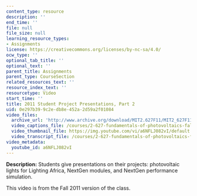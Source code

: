 ```yaml
---
content_type: resource
description: ''
end_time: ''
file: null
file_size: null
learning_resource_types:
- Assignments
license: https://creativecommons.org/licenses/by-nc-sa/4.0/
ocw_type: ''
optional_tab_title: ''
optional_text: ''
parent_title: Assignments
parent_type: CourseSection
related_resources_text: ''
resource_index_text: ''
resourcetype: Video
start_time: ''
title: 2011 Student Project Presentations, Part 2
uid: 0e297b39-9c2e-db8e-452a-2d59a2f01084
video_files:
  archive_url: 'http://www.archive.org/download/MIT2.627F11/MIT2_627F11_proj02_300k.mp4 '
  video_captions_file: /courses/2-627-fundamentals-of-photovoltaics-fall-2013/8aaed854eaaa5d9daa9ce894a63fdbe9_a6NFLJ082vI.vtt
  video_thumbnail_file: https://img.youtube.com/vi/a6NFLJ082vI/default.jpg
  video_transcript_file: /courses/2-627-fundamentals-of-photovoltaics-fall-2013/fd4af19c3c88df229a31f8325b2a4606_a6NFLJ082vI.pdf
video_metadata:
  youtube_id: a6NFLJ082vI
---
```


**Description:** Students give presentations on their projects: photovoltaic lights for Lighting Africa, NextGen modules, and NextGen performance simulation.

This video is from the Fall 2011 version of the class.

